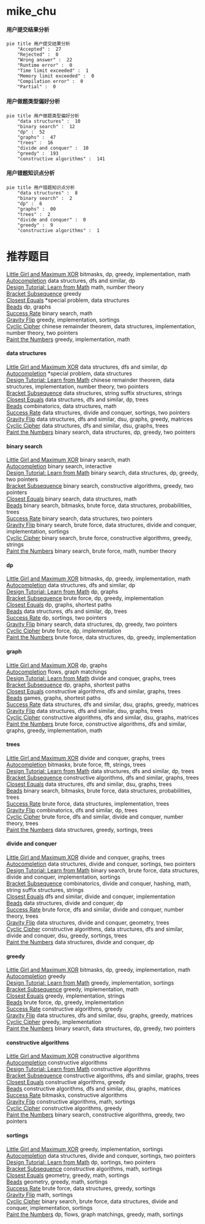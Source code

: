 # mike_chu
<!-- tabs:start -->
#### **用户提交结果分析**

```mermaid
pie title 用户提交结果分析
    "Accepted" :  27
    "Rejected" :  0
    "Wrong answer" :  22
    "Runtime error" :  0
    "Time limit exceeded" :  1
    "Memory limit exceeded" :  0
    "Compilation error" :  0
    "Partial" :  0
```
#### **用户做题类型偏好分析**

```mermaid
pie title 用户做题类型偏好分析
    "data structures" :  10
    "binary search" :  12
    "dp" :  52
    "graphs" :  47
    "trees" :  16
    "divide and conquer" :  10
    "greedy" :  193
    "constructive algorithms" :  141
```
#### **用户错题知识点分析**

```mermaid
pie title 用户错题知识点分析
    "data structures" :  8
    "binary search" :  2
    "dp" :  6
    "graphs" :  00
    "trees" :  2
    "divide and conquer" :  0
    "greedy" :  9
    "constructive algorithms" :  1
```
<!-- tabs:end -->
# 推荐题目
[Little Girl and Maximum XOR](http://codeforces.com/problemset/problem/276/D)		bitmasks,
                        dp,
                        greedy,
                        implementation,
                        math		  
[Autocompletion](http://codeforces.com/problemset/problem/1312/G)		data structures,
                        dfs and similar,
                        dp		  
[Design Tutorial: Learn from Math](http://codeforces.com/problemset/problem/472/A)		math,
                        number theory		  
[Bracket Subsequence](http://codeforces.com/problemset/problem/1023/C)		greedy		  
[Closest Equals](http://codeforces.com/problemset/problem/522/D)		*special problem,
                        data structures		  
[Beads](http://codeforces.com/problemset/problem/8/E)		dp,
                        graphs		  
[Success Rate](https://codeforces.com/contest/807/problem/C)		binary search,
                        math		  
[Gravity Flip](http://codeforces.com/problemset/problem/405/A)		greedy,
                        implementation,
                        sortings		  
[Cyclic Cipher](http://codeforces.com/problemset/problem/722/F)		chinese remainder theorem,
                        data structures,
                        implementation,
                        number theory,
                        two pointers		  
[Paint the Numbers](http://codeforces.com/problemset/problem/1209/A)		greedy,
                        implementation,
                        math		  
<!-- tabs:start -->
#### **data structures**
[Little Girl and Maximum XOR](http://codeforces.com/problemset/problem/1312/G)		data structures,
                        dfs and similar,
                        dp		  
[Autocompletion](http://codeforces.com/problemset/problem/522/D)		*special problem,
                        data structures		  
[Design Tutorial: Learn from Math](http://codeforces.com/problemset/problem/722/F)		chinese remainder theorem,
                        data structures,
                        implementation,
                        number theory,
                        two pointers		  
[Bracket Subsequence](http://codeforces.com/problemset/problem/653/F)		data structures,
                        string suffix structures,
                        strings		  
[Closest Equals](https://codeforces.com/contest/686/problem/D)		data structures,
                        dfs and similar,
                        dp,
                        trees		  
[Beads](http://codeforces.com/problemset/problem/1037/F)		combinatorics,
                        data structures,
                        math		  
[Success Rate](http://codeforces.com/problemset/problem/1190/D)		data structures,
                        divide and conquer,
                        sortings,
                        two pointers		  
[Gravity Flip](http://codeforces.com/problemset/problem/1335/F)		data structures,
                        dfs and similar,
                        dsu,
                        graphs,
                        greedy,
                        matrices		  
[Cyclic Cipher](http://codeforces.com/problemset/problem/609/E)		data structures,
                        dfs and similar,
                        dsu,
                        graphs,
                        trees		  
[Paint the Numbers](http://codeforces.com/problemset/problem/1492/C)		binary search,
                        data structures,
                        dp,
                        greedy,
                        two pointers		  
#### **binary search**
[Little Girl and Maximum XOR](https://codeforces.com/contest/807/problem/C)		binary search,
                        math		  
[Autocompletion](http://codeforces.com/problemset/problem/1486/C2)		binary search,
                        interactive		  
[Design Tutorial: Learn from Math](http://codeforces.com/problemset/problem/1492/C)		binary search,
                        data structures,
                        dp,
                        greedy,
                        two pointers		  
[Bracket Subsequence](http://codeforces.com/problemset/problem/1463/D)		binary search,
                        constructive algorithms,
                        greedy,
                        two pointers		  
[Closest Equals](http://codeforces.com/problemset/problem/1490/G)		binary search,
                        data structures,
                        math		  
[Beads](http://codeforces.com/problemset/problem/1479/D)		binary search,
                        bitmasks,
                        brute force,
                        data structures,
                        probabilities,
                        trees		  
[Success Rate](http://codeforces.com/problemset/problem/1436/E)		binary search,
                        data structures,
                        two pointers		  
[Gravity Flip](http://codeforces.com/problemset/problem/1461/D)		binary search,
                        brute force,
                        data structures,
                        divide and conquer,
                        implementation,
                        sortings		  
[Cyclic Cipher](http://codeforces.com/problemset/problem/1493/C)		binary search,
                        brute force,
                        constructive algorithms,
                        greedy,
                        strings		  
[Paint the Numbers](http://codeforces.com/problemset/problem/1487/D)		binary search,
                        brute force,
                        math,
                        number theory		  
#### **dp**
[Little Girl and Maximum XOR](http://codeforces.com/problemset/problem/276/D)		bitmasks,
                        dp,
                        greedy,
                        implementation,
                        math		  
[Autocompletion](http://codeforces.com/problemset/problem/1312/G)		data structures,
                        dfs and similar,
                        dp		  
[Design Tutorial: Learn from Math](http://codeforces.com/problemset/problem/8/E)		dp,
                        graphs		  
[Bracket Subsequence](http://codeforces.com/problemset/problem/1323/A)		brute force,
                        dp,
                        greedy,
                        implementation		  
[Closest Equals](http://codeforces.com/problemset/problem/773/D)		dp,
                        graphs,
                        shortest paths		  
[Beads](https://codeforces.com/contest/686/problem/D)		data structures,
                        dfs and similar,
                        dp,
                        trees		  
[Success Rate](http://codeforces.com/problemset/problem/1133/E)		dp,
                        sortings,
                        two pointers		  
[Gravity Flip](http://codeforces.com/problemset/problem/1492/C)		binary search,
                        data structures,
                        dp,
                        greedy,
                        two pointers		  
[Cyclic Cipher](https://codeforces.com/contest/1457/problem/C)		brute force,
                        dp,
                        implementation		  
[Paint the Numbers](http://codeforces.com/problemset/problem/1491/C)		brute force,
                        data structures,
                        dp,
                        greedy,
                        implementation		  
#### **graph**
[Little Girl and Maximum XOR](http://codeforces.com/problemset/problem/8/E)		dp,
                        graphs		  
[Autocompletion](http://codeforces.com/problemset/problem/316/C2)		flows,
                        graph matchings		  
[Design Tutorial: Learn from Math](http://codeforces.com/problemset/problem/1423/C)		divide and conquer,
                        graphs,
                        trees		  
[Bracket Subsequence](http://codeforces.com/problemset/problem/773/D)		dp,
                        graphs,
                        shortest paths		  
[Closest Equals](http://codeforces.com/problemset/problem/1340/D)		constructive algorithms,
                        dfs and similar,
                        graphs,
                        trees		  
[Beads](http://codeforces.com/problemset/problem/919/F)		games,
                        graphs,
                        shortest paths		  
[Success Rate](http://codeforces.com/problemset/problem/1335/F)		data structures,
                        dfs and similar,
                        dsu,
                        graphs,
                        greedy,
                        matrices		  
[Gravity Flip](http://codeforces.com/problemset/problem/609/E)		data structures,
                        dfs and similar,
                        dsu,
                        graphs,
                        trees		  
[Cyclic Cipher](http://codeforces.com/problemset/problem/1012/B)		constructive algorithms,
                        dfs and similar,
                        dsu,
                        graphs,
                        matrices		  
[Paint the Numbers](http://codeforces.com/problemset/problem/1487/C)		brute force,
                        constructive algorithms,
                        dfs and similar,
                        graphs,
                        greedy,
                        implementation,
                        math		  
#### **trees**
[Little Girl and Maximum XOR](http://codeforces.com/problemset/problem/1423/C)		divide and conquer,
                        graphs,
                        trees		  
[Autocompletion](http://codeforces.com/problemset/problem/754/E)		bitmasks,
                        brute force,
                        fft,
                        strings,
                        trees		  
[Design Tutorial: Learn from Math](https://codeforces.com/contest/686/problem/D)		data structures,
                        dfs and similar,
                        dp,
                        trees		  
[Bracket Subsequence](http://codeforces.com/problemset/problem/1340/D)		constructive algorithms,
                        dfs and similar,
                        graphs,
                        trees		  
[Closest Equals](http://codeforces.com/problemset/problem/609/E)		data structures,
                        dfs and similar,
                        dsu,
                        graphs,
                        trees		  
[Beads](http://codeforces.com/problemset/problem/1479/D)		binary search,
                        bitmasks,
                        brute force,
                        data structures,
                        probabilities,
                        trees		  
[Success Rate](http://codeforces.com/problemset/problem/1511/C)		brute force,
                        data structures,
                        implementation,
                        trees		  
[Gravity Flip](http://codeforces.com/problemset/problem/1499/F)		combinatorics,
                        dfs and similar,
                        dp,
                        trees		  
[Cyclic Cipher](http://codeforces.com/problemset/problem/1491/E)		brute force,
                        dfs and similar,
                        divide and conquer,
                        number theory,
                        trees		  
[Paint the Numbers](http://codeforces.com/problemset/problem/1466/D)		data structures,
                        greedy,
                        sortings,
                        trees		  
#### **divide and conquer**
[Little Girl and Maximum XOR](http://codeforces.com/problemset/problem/1423/C)		divide and conquer,
                        graphs,
                        trees		  
[Autocompletion](http://codeforces.com/problemset/problem/1190/D)		data structures,
                        divide and conquer,
                        sortings,
                        two pointers		  
[Design Tutorial: Learn from Math](http://codeforces.com/problemset/problem/1461/D)		binary search,
                        brute force,
                        data structures,
                        divide and conquer,
                        implementation,
                        sortings		  
[Bracket Subsequence](http://codeforces.com/problemset/problem/1466/G)		combinatorics,
                        divide and conquer,
                        hashing,
                        math,
                        string suffix structures,
                        strings		  
[Closest Equals](http://codeforces.com/problemset/problem/1490/D)		dfs and similar,
                        divide and conquer,
                        implementation		  
[Beads](https://codeforces.com/contest/1483/problem/C)		data structures,
                        divide and conquer,
                        dp		  
[Success Rate](http://codeforces.com/problemset/problem/1491/E)		brute force,
                        dfs and similar,
                        divide and conquer,
                        number theory,
                        trees		  
[Gravity Flip](http://codeforces.com/problemset/problem/1303/G)		data structures,
                        divide and conquer,
                        geometry,
                        trees		  
[Cyclic Cipher](http://codeforces.com/problemset/problem/1494/D)		constructive algorithms,
                        data structures,
                        dfs and similar,
                        divide and conquer,
                        dsu,
                        greedy,
                        sortings,
                        trees		  
[Paint the Numbers](http://codeforces.com/problemset/problem/1482/E)		data structures,
                        divide and conquer,
                        dp		  
#### **greedy**
[Little Girl and Maximum XOR](http://codeforces.com/problemset/problem/276/D)		bitmasks,
                        dp,
                        greedy,
                        implementation,
                        math		  
[Autocompletion](http://codeforces.com/problemset/problem/1023/C)		greedy		  
[Design Tutorial: Learn from Math](http://codeforces.com/problemset/problem/405/A)		greedy,
                        implementation,
                        sortings		  
[Bracket Subsequence](http://codeforces.com/problemset/problem/1209/A)		greedy,
                        implementation,
                        math		  
[Closest Equals](https://codeforces.com/contest/1087/problem/E)		greedy,
                        implementation,
                        strings		  
[Beads](http://codeforces.com/problemset/problem/1323/A)		brute force,
                        dp,
                        greedy,
                        implementation		  
[Success Rate](http://codeforces.com/problemset/problem/605/A)		constructive algorithms,
                        greedy		  
[Gravity Flip](http://codeforces.com/problemset/problem/1335/F)		data structures,
                        dfs and similar,
                        dsu,
                        graphs,
                        greedy,
                        matrices		  
[Cyclic Cipher](http://codeforces.com/problemset/problem/1506/B)		greedy,
                        implementation		  
[Paint the Numbers](http://codeforces.com/problemset/problem/1492/C)		binary search,
                        data structures,
                        dp,
                        greedy,
                        two pointers		  
#### **constructive algorithms**
[Little Girl and Maximum XOR](http://codeforces.com/problemset/problem/1028/E)		constructive algorithms		  
[Autocompletion](http://codeforces.com/problemset/problem/1405/A)		constructive algorithms		  
[Design Tutorial: Learn from Math](https://codeforces.com/contest/1071/problem/C)		constructive algorithms		  
[Bracket Subsequence](http://codeforces.com/problemset/problem/1340/D)		constructive algorithms,
                        dfs and similar,
                        graphs,
                        trees		  
[Closest Equals](http://codeforces.com/problemset/problem/605/A)		constructive algorithms,
                        greedy		  
[Beads](http://codeforces.com/problemset/problem/1012/B)		constructive algorithms,
                        dfs and similar,
                        dsu,
                        graphs,
                        matrices		  
[Success Rate](http://codeforces.com/problemset/problem/484/A)		bitmasks,
                        constructive algorithms		  
[Gravity Flip](http://codeforces.com/problemset/problem/1110/E)		constructive algorithms,
                        math,
                        sortings		  
[Cyclic Cipher](http://codeforces.com/problemset/problem/1493/A)		constructive algorithms,
                        greedy		  
[Paint the Numbers](http://codeforces.com/problemset/problem/1463/D)		binary search,
                        constructive algorithms,
                        greedy,
                        two pointers		  
#### **sortings**
[Little Girl and Maximum XOR](http://codeforces.com/problemset/problem/405/A)		greedy,
                        implementation,
                        sortings		  
[Autocompletion](http://codeforces.com/problemset/problem/1190/D)		data structures,
                        divide and conquer,
                        sortings,
                        two pointers		  
[Design Tutorial: Learn from Math](http://codeforces.com/problemset/problem/1133/E)		dp,
                        sortings,
                        two pointers		  
[Bracket Subsequence](http://codeforces.com/problemset/problem/1110/E)		constructive algorithms,
                        math,
                        sortings		  
[Closest Equals](https://codeforces.com/contest/1496/problem/C)		geometry,
                        greedy,
                        math,
                        sortings		  
[Beads](http://codeforces.com/problemset/problem/1495/A)		geometry,
                        greedy,
                        math,
                        sortings		  
[Success Rate](http://codeforces.com/problemset/problem/1497/A)		brute force,
                        data structures,
                        greedy,
                        sortings		  
[Gravity Flip](http://codeforces.com/problemset/problem/1427/A)		math,
                        sortings		  
[Cyclic Cipher](http://codeforces.com/problemset/problem/1461/D)		binary search,
                        brute force,
                        data structures,
                        divide and conquer,
                        implementation,
                        sortings		  
[Paint the Numbers](http://codeforces.com/problemset/problem/1437/C)		dp,
                        flows,
                        graph matchings,
                        greedy,
                        math,
                        sortings		  
<!-- tabs:end -->
